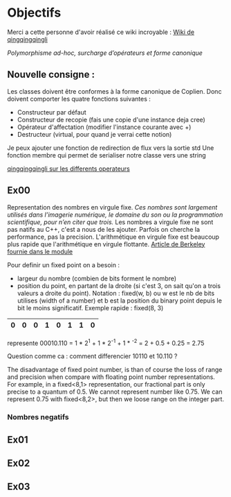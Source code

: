 # Objectifs

Merci a cette personne d'avoir réalisé ce wiki incroyable : [Wiki de qingqingqingli](https://github.com/qingqingqingli/CPP/tree/main/module02)

*Polymorphisme ad-hoc, surcharge d’opérateurs et forme canonique*

## Nouvelle consigne :

Les classes doivent être conformes à la forme canonique de Coplien.
Donc doivent comporter les quatre fonctions suivantes :
- Constructeur par défaut
- Constructeur de recopie (fais une copie d'une instance deja cree)
- Opérateur d'affectation (modifier l'instance courante avec +)
- Destructeur (virtual, pour quand je verrai cette notion)

Je peux ajouter une fonction de redirection de flux vers la sortie std
Une fonction membre qui permet de serialiser notre classe vers une string

[qingqingqingli sur les differents operateurs](https://github.com/qingqingqingli/CPP/wiki/Module02#operator-overload)

## Ex00

Representation des nombres en virgule fixe.
*Ces nombres sont largement utilisés dans l’imagerie numérique, le domaine du son ou la programmation scientifique, pour n’en citer que trois.*
Les nombres a virgule fixe ne sont pas natifs au C++, c'est a nous de les ajouter.
Parfois on cherche la performance, pas la precision. L'arithmétique en virgule fixe est beaucoup plus rapide que l'arithmétique en virgule flottante.
[Article de Berkeley fournie dans le module](https://inst.eecs.berkeley.edu//~cs61c/sp06/handout/fixedpt.html)

Pour definir un fixed point on a besoin :
- largeur du nombre (combien de bits forment le nombre)
- position du point, en partant de la droite (si c'est 3, on sait qu'on a trois valeurs a droite du point).
Notation : fixed(w, b) ou w est le nb de bits utilises (width of a number) et b est la position du binary point depuis le bit le moins significatif.
Exemple rapide : fixed(8, 3)

| 0 | 0 | 0 | 1 | 0 | 1 | 1 | 0 |
|:-:|:-:|:-:|:-:|:-:|:-:|:-:|:-:|


represente 00010.110
= 1 * 2<sup>1</sup> + 1 * 2<sup>-1</sup> + 1 * <sup>-2</sup>
= 2 + 0.5 + 0.25
= 2.75

Question comme ca : comment differencier 10110 et 10.110 ?

The disadvantage of fixed point number, is than of course the loss of range and precision when compare with floating point number representations. For example, in a fixed<8,1> representation, our fractional part is only precise to a quantum of 0.5. We cannot represent number like 0.75. We can represent 0.75 with fixed<8,2>, but then we loose range on the integer part.

### Nombres negatifs


## Ex01

## Ex02


## Ex03

